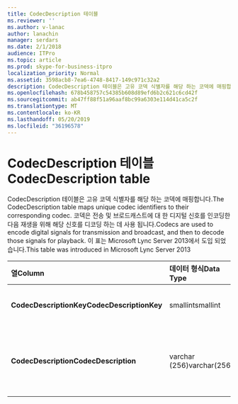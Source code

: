 ```yaml
---
title: CodecDescription 테이블
ms.reviewer: ''
ms.author: v-lanac
author: lanachin
manager: serdars
ms.date: 2/1/2018
audience: ITPro
ms.topic: article
ms.prod: skype-for-business-itpro
localization_priority: Normal
ms.assetid: 3598acb8-7ea6-4748-8417-149c971c32a2
description: CodecDescription 테이블은 고유 코덱 식별자를 해당 하는 코덱에 매핑합니다. 코덱은 전송 및 브로드캐스트에 대 한 디지털 신호를 인코딩한 다음 재생을 위해 해당 신호를 디코딩 하는 데 사용 됩니다. 이 표는 Microsoft Lync Server 2013에서 도입 되었습니다.
ms.openlocfilehash: 678b458757c54385b608d89efd6b2c621c6cd42f
ms.sourcegitcommit: ab47ff88f51a96aaf8bc99a6303e114d41ca5c2f
ms.translationtype: MT
ms.contentlocale: ko-KR
ms.lasthandoff: 05/20/2019
ms.locfileid: "36196578"
---
```

# <a name="codecdescription-table"></a><span data-ttu-id="ef11c-105">CodecDescription 테이블</span><span class="sxs-lookup"><span data-stu-id="ef11c-105">CodecDescription table</span></span>
 
<span data-ttu-id="ef11c-106">CodecDescription 테이블은 고유 코덱 식별자를 해당 하는 코덱에 매핑합니다.</span><span class="sxs-lookup"><span data-stu-id="ef11c-106">The CodecDescription table maps unique codec identifiers to their corresponding codec.</span></span> <span data-ttu-id="ef11c-107">코덱은 전송 및 브로드캐스트에 대 한 디지털 신호를 인코딩한 다음 재생을 위해 해당 신호를 디코딩 하는 데 사용 됩니다.</span><span class="sxs-lookup"><span data-stu-id="ef11c-107">Codecs are used to encode digital signals for transmission and broadcast, and then to decode those signals for playback.</span></span> <span data-ttu-id="ef11c-108">이 표는 Microsoft Lync Server 2013에서 도입 되었습니다.</span><span class="sxs-lookup"><span data-stu-id="ef11c-108">This table was introduced in Microsoft Lync Server 2013</span></span>
  
|<span data-ttu-id="ef11c-109">**열**</span><span class="sxs-lookup"><span data-stu-id="ef11c-109">**Column**</span></span>|<span data-ttu-id="ef11c-110">**데이터 형식**</span><span class="sxs-lookup"><span data-stu-id="ef11c-110">**Data Type**</span></span>|<span data-ttu-id="ef11c-111">**키/인덱스**</span><span class="sxs-lookup"><span data-stu-id="ef11c-111">**Key/Index**</span></span>|<span data-ttu-id="ef11c-112">**세부적인**</span><span class="sxs-lookup"><span data-stu-id="ef11c-112">**Details**</span></span>|
|:-----|:-----|:-----|:-----|
|<span data-ttu-id="ef11c-113">**CodecDescriptionKey**</span><span class="sxs-lookup"><span data-stu-id="ef11c-113">**CodecDescriptionKey**</span></span> <br/> |<span data-ttu-id="ef11c-114">smallint</span><span class="sxs-lookup"><span data-stu-id="ef11c-114">smallint</span></span>  <br/> |<span data-ttu-id="ef11c-115">주요한</span><span class="sxs-lookup"><span data-stu-id="ef11c-115">Primary</span></span>  <br/> |<span data-ttu-id="ef11c-116">코덱에 할당 된 고유 식별자입니다.</span><span class="sxs-lookup"><span data-stu-id="ef11c-116">Unique identifier assigned to the codec.</span></span>  <br/> |
|<span data-ttu-id="ef11c-117">**CodecDescription**</span><span class="sxs-lookup"><span data-stu-id="ef11c-117">**CodecDescription**</span></span> <br/> |<span data-ttu-id="ef11c-118">varchar (256)</span><span class="sxs-lookup"><span data-stu-id="ef11c-118">varchar(256)</span></span>  <br/> |<span data-ttu-id="ef11c-119">독특한</span><span class="sxs-lookup"><span data-stu-id="ef11c-119">Unique</span></span>  <br/> |<span data-ttu-id="ef11c-120">CodecDescriptionKey에 해당 하는 코덱에 대 한 고유한 설명입니다.</span><span class="sxs-lookup"><span data-stu-id="ef11c-120">Unique description of the codec corresponding to the CodecDescriptionKey.</span></span>  <br/> |
   

